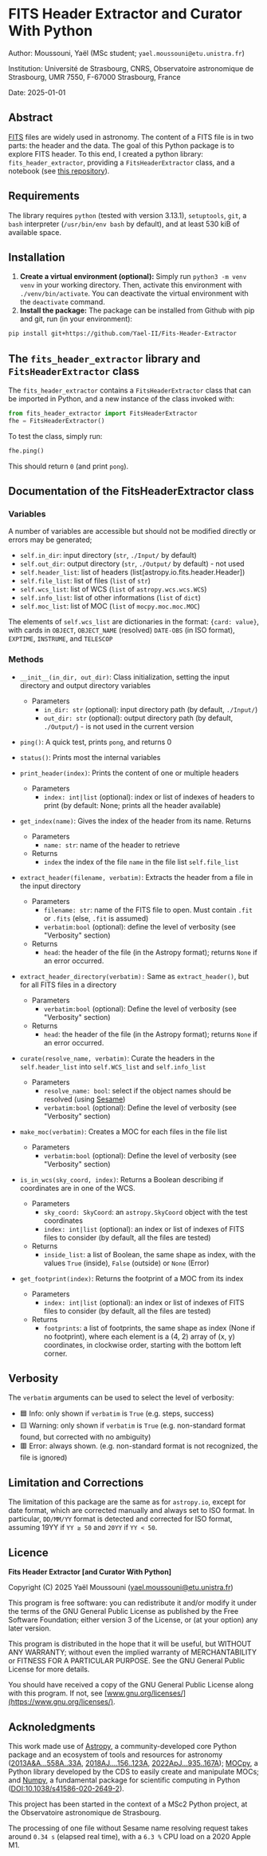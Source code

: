 <!--[TLP:WHITE] FROM 2025-01-13-->

# FITS Header Extractor and Curator With Python
Author: Moussouni, Yaël (MSc student; `yael.moussouni@etu.unistra.fr`)

Institution: Université de Strasbourg, CNRS, Observatoire astronomique de Strasbourg, UMR 7550, F-67000 Strasbourg, France

Date: 2025-01-01

## Abstract

[FITS](https://en.wikipedia.org/wiki/FITS/) files are widely used in astronomy. The content of a FITS file is in two parts: the header and the data. The goal of this Python package is to explore FITS header. To this end, I created a python library: `fits_header_extractor`, providing a `FitsHeaderExtractor` class, and a notebook (see [this repository](https://github.com/Yael-II/MSc2-Project-FITS)).

## Requirements

The library requires `python` (tested with version 3.13.1), `setuptools`, `git`, a `bash` interpreter (`/usr/bin/env bash` by default), and at least 530 kiB of available space.

## Installation

1. **Create a virtual environment (optional):** Simply run `python3 -m venv venv` in your working directory. Then, activate this environment with `./venv/bin/activate`. You can deactivate the virtual environment with the `deactivate` command.
2. **Install the package:** The package can be installed from Github with pip and git, run (in your environment):
```bash
pip install git+https://github.com/Yael-II/Fits-Header-Extractor
```

## The `fits_header_extractor` library and `FitsHeaderExtractor` class
The `fits_header_extractor` contains a `FitsHeaderExtractor` class that can be imported in Python, and a new instance of the class invoked with:
```python
from fits_header_extractor import FitsHeaderExtractor
fhe = FitsHeaderExtractor()
```

To test the class, simply run:
```python
fhe.ping()
```
This should return `0` (and print `pong`).

## Documentation of the FitsHeaderExtractor class

### Variables

A number of variables are accessible but should not be modified directly or errors may be generated;
- `self.in_dir`: input directory (`str`, `./Input/` by default)
- `self.out_dir`: output directory (`str`, `./Output/` by default) - not used
- `self.header_list`: list of headers (list[astropy.io.fits.header.Header])
- `self.file_list`: list of files (`list` of `str`)
- `self.wcs_list`: list of WCS (`list` of `astropy.wcs.wcs.WCS`)
- `self.info_list`: list of other informations (`list` of `dict`)
- `self.moc_list`: list of MOC (`list` of `mocpy.moc.moc.MOC`)

The elements of `self.wcs_list` are dictionaries in the format: `{card: value}`, with cards in `OBJECT`, `OBJECT_NAME` (resolved) `DATE-OBS` (in ISO format), `EXPTIME`, `INSTRUME`, and `TELESCOP`

### Methods

- `__init__(in_dir, out_dir)`: Class initialization, setting the input directory and output directory variables
    - Parameters
        - `in_dir: str` (optional): input directory path (by default, `./Input/`) 
        - `out_dir: str` (optional): output directory path (by default, `./Output/`) - is not used in the current version

- `ping()`: A quick test, prints `pong`, and returns 0

- `status()`: Prints most the internal variables

- `print_header(index)`: Prints the content of one or multiple headers
    - Parameters
        - `index: int|list` (optional): index or list of indexes of headers to print (by default: None; prints all the header available)

- `get_index(name)`: Gives the index of the header from its name. Returns 
    - Parameters
        - `name: str`: name of the header to retrieve
    - Returns
        - `index` the index of the file `name` in the file list `self.file_list`

- `extract_header(filename, verbatim)`: Extracts the header from a file in the input directory
    - Parameters
        - `filename: str`: name of the FITS file to open. Must contain `.fit` or `.fits` (else, `.fit` is assumed)
        - `verbatim:bool` (optional): define the level of verbosity (see "Verbosity" section)
    - Returns
        - `head`: the header of the file (in the Astropy format); returns `None` if an error occurred.

- `extract_header_directory(verbatim):` Same as `extract_header()`, but for all FITS files in a directory
    - Parameters
        - `verbatim:bool` (optional): Define the level of verbosity (see "Verbosity" section)
    - Returns
        - `head`: the header of the file (in the Astropy format); returns `None` if an error occurred.

- `curate(resolve_name, verbatim)`: Curate the headers in the `self.header_list` into `self.WCS_list` and `self.info_list`
    - Parameters
        - `resolve_name: bool`: select if the object names should be resolved (using [Sesame](https://cds.unistra.fr/cgi-bin/Sesame))
        - `verbatim:bool` (optional): Define the level of verbosity (see "Verbosity" section)

- `make_moc(verbatim)`: Creates a MOC for each files in the file list
    - Parameters
        - `verbatim:bool` (optional): Define the level of verbosity (see "Verbosity" section)

- `is_in_wcs(sky_coord, index)`: Returns a Boolean describing if coordinates are in one of the WCS.
    - Parameters
        - `sky_coord: SkyCoord`: an `astropy.SkyCoord` object with the test coordinates
        - `index: int|list` (optional): an index or list of indexes of FITS files to consider (by default, all the files are tested)
    - Returns
        - `inside_list`: a list of Boolean, the same shape as index, with the values `True` (inside), `False` (outside) or `None` (Error)

- `get_footprint(index)`: Returns the footprint of a MOC from its index 
    - Parameters
        - `index: int|list` (optional): an index or list of indexes of FITS files to consider (by default, all the files are tested)
    - Returns
        - `footprints`: a list of footprints, the same shape as index (None if no footprint), where each element is a (4, 2) array of (x, y) coordinates, in clockwise order, starting with the bottom left corner.

## Verbosity

The `verbatim` arguments can be used to select the level of verbosity:
- 🟦 Info: only shown if `verbatim` is `True` (e.g. steps, success)
- 🟨 Warning: only shown if `verbatim` is `True` (e.g. non-standard format found, but corrected with no ambiguity)
- 🟥 Error: always shown. (e.g. non-standard format is not recognized, the file is ignored)

## Limitation and Corrections

The limitation of this package are the same as for `astropy.io`, except for date format, which are corrected manually and always set to ISO format. In particular, `DD/MM/YY` format is detected and corrected for ISO format, assuming 19YY if `YY ≥ 50` and `20YY` if `YY < 50`.

## Licence

**Fits Header Extractor [and Curator With Python]**

Copyright (C) 2025 Yaël Moussouni (yael.moussouni@etu.unistra.fr)

This program is free software: you can redistribute it and/or modify it under the terms of the GNU General Public License as published by the Free Software Foundation; either version 3 of the License, or (at your option) any later version.

This program is distributed in the hope that it will be useful, but WITHOUT ANY WARRANTY; without even the implied warranty of MERCHANTABILITY or FITNESS FOR A PARTICULAR PURPOSE. See the GNU General Public License for more details.

You should have received a copy of the GNU General Public License along with this program. If not, see [www.gnu.org/licenses/](https://www.gnu.org/licenses/).

## Acknoledgments

This work made use of [Astropy](http://www.astropy.org), a community-developed core Python package and an ecosystem of tools and resources for astronomy ([2013A&A...558A..33A](https://ui.adsabs.harvard.edu/abs/2013A%26A...558A..33A/abstract), [2018AJ....156..123A](https://ui.adsabs.harvard.edu/abs/2018AJ....156..123A/abstract), [2022ApJ...935..167A](https://ui.adsabs.harvard.edu/abs/2022ApJ...935..167A/abstract)); [MOCpy](https://github.com/cds-astro/mocpy/), a Python library developed by the CDS to easily create and manipulate MOCs; and [Numpy](https://numpy.org/), a fundamental package for scientific computing in Python ([DOI:10.1038/s41586-020-2649-2](https://doi.org/10.1038/s41586-020-2649-2)).

This project has been started in the context of a MSc2 Python project, at the Observatoire astronomique de Strasbourg.

The processing of one file without Sesame name resolving request takes around `0.34 s` (elapsed real time), with a `6.3 %` CPU load on a 2020 Apple M1.
